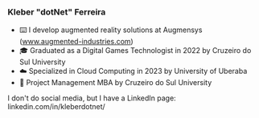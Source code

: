 ### Kleber "dotNet" Ferreira

- ⌨️ I develop augmented reality solutions at Augmensys (www.augmented-industries.com)
- 🎓 Graduated as a Digital Games Technologist in 2022 by Cruzeiro do Sul University
- ☁️ Specialized in Cloud Computing in 2023 by University of Uberaba
- 👔 Project Management MBA by Cruzeiro do Sul University

I don't do social media, but I have a LinkedIn page: linkedin.com/in/kleberdotnet/
